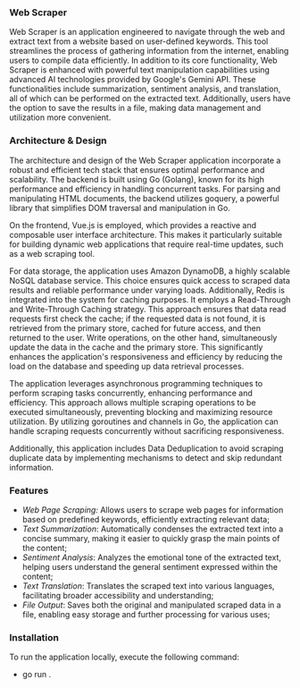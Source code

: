 ### Web Scraper

Web Scraper is an application engineered to navigate through the web and extract text from a website based on user-defined keywords. This tool streamlines the process of gathering information from the internet, enabling users to compile data efficiently. In addition to its core functionality, Web Scraper is enhanced with powerful text manipulation capabilities using advanced AI technologies provided by Google's Gemini API. These functionalities include summarization, sentiment analysis, and translation, all of which can be performed on the extracted text. Additionally, users have the option to save the results in a file, making data management and utilization more convenient.

### Architecture & Design

The architecture and design of the Web Scraper application incorporate a robust and efficient tech stack that ensures optimal performance and scalability. The backend is built using Go (Golang), known for its high performance and efficiency in handling concurrent tasks. For parsing and manipulating HTML documents, the backend utilizes goquery, a powerful library that simplifies DOM traversal and manipulation in Go.

On the frontend, Vue.js is employed, which provides a reactive and composable user interface architecture. This makes it particularly suitable for building dynamic web applications that require real-time updates, such as a web scraping tool.

For data storage, the application uses Amazon DynamoDB, a highly scalable NoSQL database service. This choice ensures quick access to scraped data results and reliable performance under varying loads. Additionally, Redis is integrated into the system for caching purposes. It employs a Read-Through and Write-Through Caching strategy. This approach ensures that data read requests first check the cache; if the requested data is not found, it is retrieved from the primary store, cached for future access, and then returned to the user. Write operations, on the other hand, simultaneously update the data in the cache and the primary store. This significantly enhances the application's responsiveness and efficiency by reducing the load on the database and speeding up data retrieval processes.

The application leverages asynchronous programming techniques to perform scraping tasks concurrently, enhancing performance and efficiency. This approach allows multiple scraping operations to be executed simultaneously, preventing blocking and maximizing resource utilization. By utilizing goroutines and channels in Go, the application can handle scraping requests concurrently without sacrificing responsiveness.

Additionally, this application includes Data Deduplication to avoid scraping duplicate data by implementing mechanisms to detect and skip redundant information.

### Features

- _Web Page Scraping:_ Allows users to scrape web pages for information based on predefined keywords, efficiently extracting relevant data;
- _Text Summarization_: Automatically condenses the extracted text into a concise summary, making it easier to quickly grasp the main points of the content;
- _Sentiment Analysis_: Analyzes the emotional tone of the extracted text, helping users understand the general sentiment expressed within the content;
- _Text Translation_: Translates the scraped text into various languages, facilitating broader accessibility and understanding;
- _File Output_: Saves both the original and manipulated scraped data in a file, enabling easy storage and further processing for various uses;

### Installation

To run the application locally, execute the following command:

- go run .
